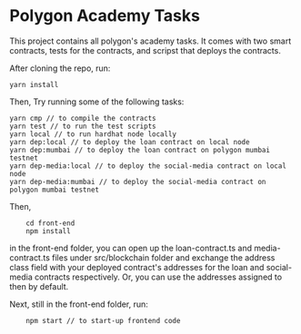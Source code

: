 # Polygon Academy Tasks

This project contains all polygon's academy tasks. It comes with two smart contracts, tests for the contracts, and scripst that deploys the contracts.

After cloning the repo, run:

```shell
yarn install
```

Then, Try running some of the following tasks:

```shell
yarn cmp // to compile the contracts
yarn test // to run the test scripts
yarn local // to run hardhat node locally
yarn dep:local // to deploy the loan contract on local node
yarn dep:mumbai // to deploy the loan contract on polygon mumbai testnet
yarn dep-media:local // to deploy the social-media contract on local node
yarn dep-media:mumbai // to deploy the social-media contract on polygon mumbai testnet
```

Then,

```shell
    cd front-end
    npm install
```

in the front-end folder, you can open up the loan-contract.ts and media-contract.ts files under src/blockchain folder and exchange the address class field with your deployed contract's addresses for the loan and social-media contracts respectively. Or, you can use the addresses assigned to then by default.

Next, still in the front-end folder, run:

```shell
    npm start // to start-up frontend code
```
